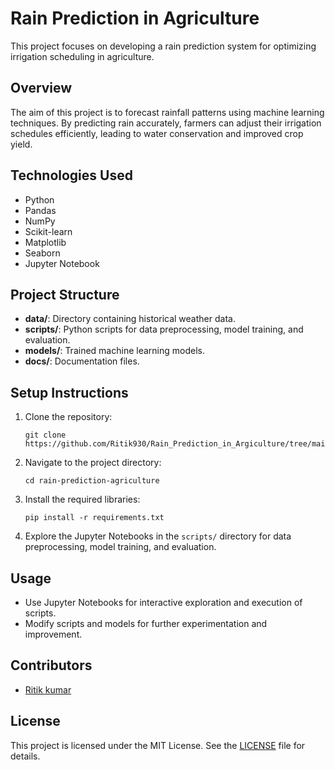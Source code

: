 
# Rain Prediction in Agriculture

This project focuses on developing a rain prediction system for optimizing irrigation scheduling in agriculture.

## Overview

The aim of this project is to forecast rainfall patterns using machine learning techniques. By predicting rain accurately, farmers can adjust their irrigation schedules efficiently, leading to water conservation and improved crop yield.

## Technologies Used

- Python
- Pandas
- NumPy
- Scikit-learn
- Matplotlib
- Seaborn
- Jupyter Notebook

## Project Structure

- **data/**: Directory containing historical weather data.
- **scripts/**: Python scripts for data preprocessing, model training, and evaluation.
- **models/**: Trained machine learning models.
- **docs/**: Documentation files.

## Setup Instructions

1. Clone the repository:
   ```
   git clone https://github.com/Ritik930/Rain_Prediction_in_Argiculture/tree/main
   ```
   
2. Navigate to the project directory:
   ```
   cd rain-prediction-agriculture
   ```

3. Install the required libraries:
   ```
   pip install -r requirements.txt
   ```

4. Explore the Jupyter Notebooks in the `scripts/` directory for data preprocessing, model training, and evaluation.

## Usage

- Use Jupyter Notebooks for interactive exploration and execution of scripts.
- Modify scripts and models for further experimentation and improvement.

## Contributors

- [Ritik kumar](https://github.com/Ritik930/Rain_Prediction_in_Argiculture/tree/main)

## License

This project is licensed under the MIT License. See the [LICENSE](LICENSE) file for details.
```


